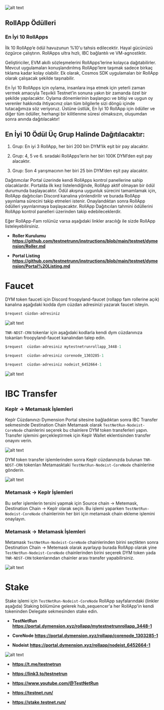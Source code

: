 ![alt text](https://i.hizliresim.com/ntf58cb.png)


## RollApp Ödülleri

### En İyi 10 RollApps

İlk 10 RollApp’e ödül havuzunun %10'u tahsis edilecektir. Hayal gücünüzü özgürce çalıştırın. RollApps ultra hızlı, IBC bağlantılı ve VM-agnostiktir.

Geliştiriciler, EVM akıllı sözleşmelerini RollApps’lerine kolayca dağıtabilirler. Mevcut uygulamaları konuşlandırılmış RollApp’lere taşımak sadece birkaç tıklama kadar kolay olabilir. Ek olarak, Cosmos SDK uygulamaları bir RollApp olarak çalışacak şekilde taşınabilir.

En İyi 10 RollApps için oylama, insanlara inşa etmek için yeterli zaman vermek amacıyla Teşvikli Testnet’in sonuna yakın bir zamanda özel bir şekilde yapılacaktır. Oylama dönemlerinin başlangıcı ve bitişi ve uygun oy verenler hakkında ihtiyacınız olan tüm bilgilerle sizi döngü içinde tutacağımıza söz veriyoruz. Üstüne üstlük, En İyi 10 RollApp için ödüller ve diğer tüm ödüller, herhangi bir kilitlenme süresi olmaksızın, oluşumdan sonra anında dağıtılacaktır!

## En İyi 10 Ödül Üç Grup Halinde Dağıtılacaktır:

1. Grup: En iyi 3 RollApp, her biri 200 bin DYM’lik eşit bir pay alacaktır.

2. Grup: 4, 5 ve 6. sıradaki RollApps’lerin her biri 100K DYM’den eşit pay alacaktır.

3. Grup: Son 4 yarışmacının her biri 25 bin DYM’den eşit pay alacaktır.


Dağıtımcılar Portal üzerinde kendi RollApps kontrol panellerine sahip olacaklardır. Portalda ilk kez listelendiğinde, RollApp aktif olmayan bir ödül durumunda başlayacaktır.
Ödül akışına uygunluk sürecini tamamlamak için, RollApp dağıtıcıları Discord kanalına yönlendirilir ve burada RollApp yayınlama sürecini takip etmeleri istenir.
Onaylandıktan sonra RollApp ödülleri yayınlanmaya başlayacaktır. RollApp Dağıtıcıları tahmini ödüllerini RollApp kontrol panelleri üzerinden takip edebileceklerdir.

Eğer RollApp-Fam rolünüz varsa aşağıdaki linkler aracılığı ile sizde RollApp listeleyebilirsiniz.

- **Roller Kurulumu** **https://github.com/testnetrunn/instructions/blob/main/testnet/dymension/Roller.md**

- **Portal Listing** **https://github.com/testnetrunn/instructions/blob/main/testnet/dymension/Portal%20Listing.md**

# Faucet

DYM token fauceti için Discord froopyland-faucet (rollapp fam rollerine açık) kanalına aşağıdaki kodda dym cüzdan adresinizi yazarak faucet isteyin.

```python
$request cüzdan-adresiniz
```

![alt text](https://i.hizliresim.com/sukq0ev.png)

`TNR-NDST-CRN` tokenlar için aşağıdaki kodlarla kendi dym cüzdanınıza tokanları froopyland-faucet kanalından talep edin.

```python
$request  cüzdan-adresiniz mytestnetrunrollapp_3448-1
```

```python
$request  cüzdan-adresiniz corenode_1303285-1
```

```python
$request  cüzdan-adresiniz nodeist_6452664-1
```

![alt text](https://i.hizliresim.com/6nq1c2c.png)


# IBC Transfer

### Keplr -> Metamask İşlemleri

Keplr Cüzdanınızı Dymension Portal sitesine bağladıktan sonra IBC Transfer sekmesinde Destination Chain Metamask olarak `TestNetRun-Nodeist-CoreNode` chainlerini seçerek bu chainlere DYM token 
transferleri yapın. Transfer işlemini gerçekleştirmek için Keplr Wallet eklentisinden transfer onayını verin.

![alt text](https://i.hizliresim.com/tmpbkvg.png)

DYM token transfer işlemlerinden sonra Keplr cüzdanınızda bulunan `TNR-NDST-CRN` tokenları Metamasktaki `TestNetRun-Nodeist-CoreNode` chainlerine gönderin.

![alt text](https://i.hizliresim.com/dxeazxf.png)


### Metamask -> Keplr İşlemleri

Bu sefer işlemlerin tersini yapmak için Source chain -> Metemask, Destination Chain -> Keplr olarak seçin.
Bu işlemi yaparken `TestNetRun-Nodeist-CoreNode` chainlerinin her biri için metamask chain ekleme işlemini onaylayın.





### Metamask -> Metamask İşlemleri

Metamask `TestNetRun-Nodeist-CoreNode` chainlerinden birini seçtikten sonra Destination Chain -> Metemask olarak ayarlayıp burada RollApp olarak yine `TestNetRun-Nodeist-CoreNode` chainlerinden 
birini seçerek DYM token yada `TNR-NDST-CRN` tokenlarından chainler arası transfer yapabilirsiniz.




![alt text](https://i.hizliresim.com/c704wfm.png)



# Stake

Stake işlemi için `TestNetRun-Nodeist-CoreNode` RollApp sayfalarındaki (linkler aşağıda) Staking bölümüne gelerek hub_sequencer'a her RollApp'in kendi tokeninden Delegate sekmesinden stake edin.

- **TestNetRun** **https://portal.dymension.xyz/rollapp/mytestnetrunrollapp_3448-1**

- **CoreNode** **https://portal.dymension.xyz/rollapp/corenode_1303285-1**

- **Nodeist** **https://portal.dymension.xyz/rollapp/nodeist_6452664-1**


![alt text](https://i.hizliresim.com/m4bv8ro.png)


- **https://t.me/testnetrun**

- **https://link3.to/testnetrun**

- **https://www.youtube.com/@TestNetRun**

- **https://testnet.run/**

- **https://stake.testnet.run/**

